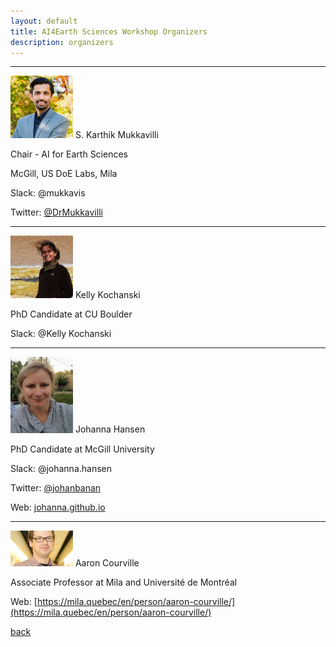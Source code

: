 ```yaml
---
layout: default
title: AI4Earth Sciences Workshop Organizers
description: organizers
---
```


---

<img src="https://github.com/ai4earthscience/iclr-2020-workshop/blob/master/images/karthik.jpg" alt="karthik" width="100"/>
S. Karthik Mukkavilli

Chair - AI for Earth Sciences

McGill, US DoE Labs, Mila

Slack: @mukkavis

Twitter: [@DrMukkavilli](https://twitter.com/DrMukkavilli)

---

<img src="https://github.com/ai4earthscience/iclr-2020-workshop/blob/master/images/kelly.jpeg" alt="kelly" width="100"/>
Kelly Kochanski

PhD Candidate at CU Boulder 

Slack: @Kelly Kochanski


---

<img src="https://github.com/ai4earthscience/iclr-2020-workshop/blob/master/images/jhansen.png" alt="jhansen" width="100"/>
Johanna Hansen  

PhD Candidate at McGill University

Slack: @johanna.hansen

Twitter: [@johanbanan](https://twitter.com/johanbanan)

Web: [johanna.github.io](johannah.github.io)

---
<img src="https://github.com/ai4earthscience/iclr-2020-workshop/blob/master/images/aaron.jpg" alt="aaron" width="100"/>
Aaron Courville

Associate Professor at Mila and Université de Montréal

Web: [https://mila.quebec/en/person/aaron-courville/](https://mila.quebec/en/person/aaron-courville/)


[back](./)
